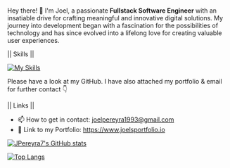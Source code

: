 ###
Hey there! 👋 I'm Joel, a passionate **Fullstack Software Engineer** with an insatiable drive for crafting meaningful and innovative digital solutions. My journey into development began with a fascination for the possibilities of technology and has since evolved into a lifelong love for creating valuable user experiences.

|| Skills ||

[![My Skills](https://skillicons.dev/icons?i=js,ts,react,vue,nodejs,nextjs,nuxt,express,mysql,mongodb,redux,sequelize,prisma,cypress,jest,tailwind,bootstrap,materialui,powershell,bash,npm,babel,vite,git,netlify,vercel,heroku,html,css,sass,figma,vscode,replit&perline=9)](https://skillicons.dev) 

Please have a look at my GitHub. I have also attached my portfolio & email for further contact 👇

|| Links ||

- 📫 How to get in contact: joelpereyra1993@gmail.com
-  📔 Link to my Portfolio: https://www.joelsportfolio.io

[![JPereyra7's GitHub stats](https://github-readme-stats.vercel.app/api?username=JPereyra7&show_icons=true&theme=noctis_minimus )](https://github.com/JPereyra7/github-readme-stats)

[![Top Langs](https://github-readme-stats.vercel.app/api/top-langs/?username=JPereyra7&hide=html,css&langs_count=20&show_icons=true&theme=noctis_minimus&card_width=465)](https://github.com/JPereyra7/github-readme-stats)



